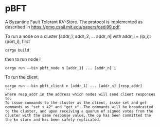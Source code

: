 # pBFT

A Byzantine Fault Tolerant KV-Store. The protocol is implemented as described in https://pmg.csail.mit.edu/papers/osdi99.pdf.

To run a node on a cluster [addr_1, addr_2, ... addr_n] with addr_i = (ip_i):(port_i), first

```
cargo build
```
then to run node i
```
cargo run --bin pbft_node n [addr_1] ... [addr_n] i
```
To run the client,
```
cargo run --bin pbft_client n [addr_1] ... [addr_n] [resp_addr]
'''
where resp_addr in the address which nodes will send client responses to.
To issue commands to the cluster as the client, issue set and get commands as "set x 42" and "get x". The commands will be broadcasted to the cluster, and upon receiving a quorum of signed votes from the cluster with the same response value, the op has been committed the the kv store and has been safely replicated.

